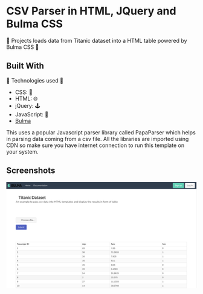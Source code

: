 # CSV Parser in HTML, JQuery and Bulma CSS

🌟 Projects loads data from Titanic dataset into a HTML table powered by Bulma CSS 🌟

## Built With

🚀 Technologies used 🚀

- CSS: 🎨
- HTML: 🌐
- jQuery: 🕹️
- JavaScript: 🚀
- [Bulma](https://bulma.io/)

This uses a popular Javascript parser library called PapaParser which helps in parsing data coming from a csv file. All the libraries are imported using CDN so make sure you have internet connection to run this template on your system.

## Screenshots

![The Main Page](images/1.png)

